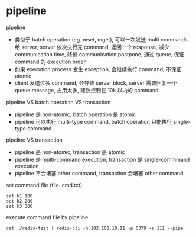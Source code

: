 # pipeline

pipeline

- 类似于 batch operation (eg. mset, mget), 可以一次发送 multi commands 给 server, server 依次执行完 command, 返回一个 response, 减少 communication time, 降低 communication postpone, 通过 queue, 保证 command 的 execution order
- 如果 execution process 发生 exception, 会继续执行 command, 不保证 atomic
- client 发送过多 command, 会导致 server block, server 需要回复一个 queue message, 占用太多, 建议控制在 10k 以内的 command

pipeline VS batch operation VS transaction

- pipeline 是 non-atomic, batch operation 是 atomic
- pipeline 可以执行 multi-type command, batch operation 只能执行 single-type command

pipeline VS transaction

- pipeline 是 non-atomic, transaction 是 atomic
- pipeline 是 multi-command execution, transaction 是 single-commmand execution
- pipeline 不会堵塞 other command, transaction 会堵塞 other command

set command file (file. cmd.txt)

```shell
set k1 100
set k2 200
set k3 300
```

execute command file by pipeline

```shell
cat ./redis-test | redis-cli -h 192.168.10.11 -p 6379 -a 111 --pipe
```

